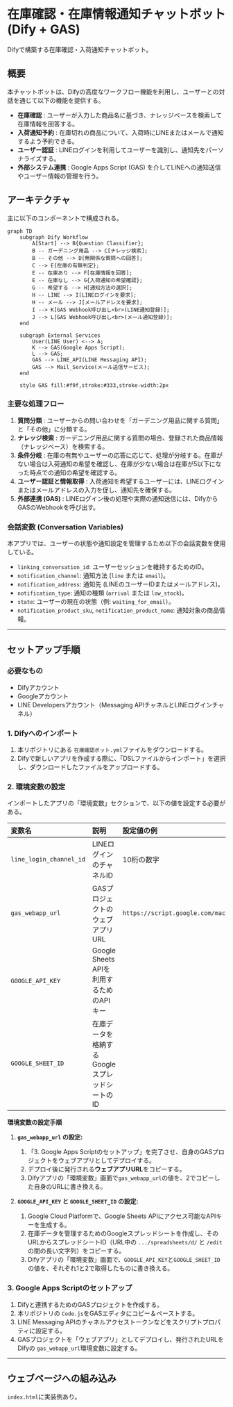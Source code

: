 # 在庫確認・在庫情報通知チャットボット (Dify + GAS)

Difyで構築する在庫確認・入荷通知チャットボット。

## 概要

本チャットボットは、Difyの高度なワークフロー機能を利用し、ユーザーとの対話を通じて以下の機能を提供する。

* **在庫確認** : ユーザーが入力した商品名に基づき、ナレッジベースを検索して在庫情報を回答する。
* **入荷通知予約** : 在庫切れの商品について、入荷時にLINEまたはメールで通知するよう予約できる。
* **ユーザー認証** : LINEログインを利用してユーザーを識別し、通知先をパーソナライズする。
* **外部システム連携** : Google Apps Script (GAS) を介してLINEへの通知送信やユーザー情報の管理を行う。

## アーキテクチャ

主に以下のコンポーネントで構成される。

```mermaid
graph TD
    subgraph Dify Workflow
        A[Start] --> B{Question Classifier};
        B -- ガーデニング用品 --> C[ナレッジ検索];
        B -- その他 --> D[無関係な質問への回答];
        C --> E{在庫の有無判定};
        E -- 在庫あり --> F[在庫情報を回答];
        E -- 在庫なし --> G{入荷通知の希望確認};
        G -- 希望する --> H[通知方法の選択];
        H -- LINE --> I[LINEログインを要求];
        H -- メール --> J[メールアドレスを要求];
        I --> K[GAS Webhook呼び出し<br>(LINE通知登録)];
        J --> L[GAS Webhook呼び出し<br>(メール通知登録)];
    end

    subgraph External Services
        User(LINE User) <--> A;
        K --> GAS(Google Apps Script);
        L --> GAS;
        GAS --> LINE_API(LINE Messaging API);
        GAS --> Mail_Service(メール送信サービス);
    end

    style GAS fill:#f9f,stroke:#333,stroke-width:2px
```

### 主要な処理フロー

1. **質問分類** : ユーザーからの問い合わせを「ガーデニング用品に関する質問」と「その他」に分類する。
2. **ナレッジ検索** : ガーデニング用品に関する質問の場合、登録された商品情報（ナレッジベース）を検索する。
3. **条件分岐** : 在庫の有無やユーザーの応答に応じて、処理が分岐する。在庫がない場合は入荷通知の希望を確認し、在庫が少ない場合は在庫が5以下になった時点での通知の希望を確認する。
4. **ユーザー認証と情報取得** : 入荷通知を希望するユーザーには、LINEログインまたはメールアドレスの入力を促し、通知先を確保する。
5. **外部連携 (GAS)** : LINEログイン後の処理や実際の通知送信には、DifyからGASのWebhookを呼び出す。

### 会話変数 (Conversation Variables)

本アプリでは、ユーザーの状態や通知設定を管理するため以下の会話変数を使用している。

* `linking_conversation_id`: ユーザーセッションを維持するためのID。
* `notification_channel`: 通知方法 (`line` または `email`)。
* `notification_address`: 通知先 (LINEのユーザーIDまたはメールアドレス)。
* `notification_type`: 通知の種類 (`arrival` または `low_stock`)。
* `state`: ユーザーの現在の状態（例: `waiting_for_email`）。
* `notification_product_sku`, `notification_product_name`: 通知対象の商品情報。
***
## セットアップ手順

### 必要なもの

* Difyアカウント
* Googleアカウント
* LINE Developersアカウント（Messaging APIチャネルとLINEログインチャネル）

### 1. Difyへのインポート

1. 本リポジトリにある `在庫確認ボット.yml`ファイルをダウンロードする。
2. Difyで新しいアプリを作成する際に、「DSLファイルからインポート」を選択し、ダウンロードしたファイルをアップロードする。

### 2. 環境変数の設定

インポートしたアプリの「環境変数」セクションで、以下の値を設定する必要がある。

| 変数名 | 説明 | 設定値の例 |
| :--- | :--- | :--- | 
| `line_login_channel_id` | LINEログインのチャネルID | 10桁の数字 |
| `gas_webapp_url` | GASプロジェクトのウェブアプリURL | `https://script.google.com/macros/s/.../exec` |
| `GOOGLE_API_KEY` | Google Sheets APIを利用するためのAPIキー |  |
| `GOOGLE_SHEET_ID` | 在庫データを格納するGoogleスプレッドシートのID |  |

**環境変数の設定手順**

1.  **`gas_webapp_url` の設定:**
    1.  「3. Google Apps Scriptのセットアップ」を完了させ、自身のGASプロジェクトをウェブアプリとしてデプロイする。
    2.  デプロイ後に発行される**ウェブアプリURL**をコピーする。
    3.  Difyアプリの「環境変数」画面で`gas_webapp_url`の値を、2でコピーした自身のURLに書き換える。

2.  **`GOOGLE_API_KEY` と `GOOGLE_SHEET_ID` の設定:**
    1.  Google Cloud Platformで、Google Sheets APIにアクセス可能なAPIキーを生成する。
    2.  在庫データを管理するためのGoogleスプレッドシートを作成し、そのURLからスプレッドシートID（URL中の `.../spreadsheets/d/` と `/edit` の間の長い文字列）をコピーする。
    3.  Difyアプリの「環境変数」画面で、`GOOGLE_API_KEY`と`GOOGLE_SHEET_ID`の値を、それぞれ1と2で取得したものに書き換える。

### 3. Google Apps Scriptのセットアップ

1. Difyと連携するためのGASプロジェクトを作成する。
2. 本リポジトリの `Code.js`をGASエディタにコピー＆ペーストする。
3. LINE Messaging APIのチャネルアクセストークンなどをスクリプトプロパティに設定する。
4. GASプロジェクトを「ウェブアプリ」としてデプロイし、発行されたURLをDifyの `gas_webapp_url`環境変数に設定する。

***
## ウェブページへの組み込み

`index.html`に実装例あり。

